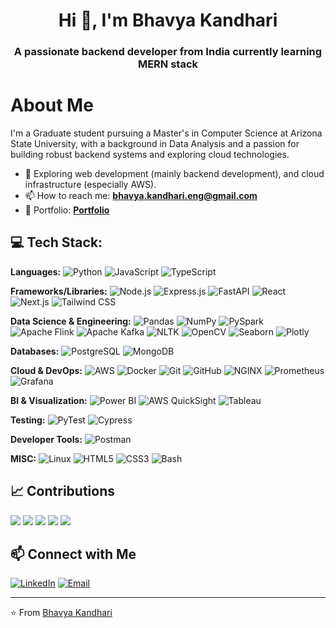 <h1 align="center">Hi 👋, I'm Bhavya Kandhari</h1>
<h3 align="center">A passionate backend developer from India currently learning MERN stack</h3>

# About Me
I'm a Graduate student pursuing a Master's in Computer Science at Arizona State University, with a background in Data Analysis and a passion for building robust backend systems and exploring cloud technologies.

- 🔭 Exploring web development (mainly backend development), and cloud infrastructure (especially AWS).
- 📫 How to reach me: **[bhavya.kandhari.eng@gmail.com](mailto:bhavya.kandhari.eng@gmail.com)**
- 🔗 Portfolio: **[Portfolio](https://bhavyakandhari.vercel.app/)**

## 💻 Tech Stack:

**Languages:** ![Python](https://img.shields.io/badge/-Python-black?style=flat-square&logo=python)
![JavaScript](https://img.shields.io/badge/-JavaScript-black?style=flat-square&logo=javascript)
![TypeScript](https://img.shields.io/badge/-TypeScript-black?style=flat-square&logo=typescript)

**Frameworks/Libraries:** ![Node.js](https://img.shields.io/badge/-Node.js-black?style=flat-square&logo=nodedotjs)
![Express.js](https://img.shields.io/badge/-Express-black?style=flat-square&logo=express)
![FastAPI](https://img.shields.io/badge/-FastAPI-black?style=flat-square&logo=fastapi)
![React](https://img.shields.io/badge/-React-black?style=flat-square&logo=react)
![Next.js](https://img.shields.io/badge/-Next.js-black?style=flat-square&logo=nextdotjs)
![Tailwind CSS](https://img.shields.io/badge/-Tailwind%20CSS-black?style=flat-square&logo=tailwindcss)

**Data Science & Engineering:** ![Pandas](https://img.shields.io/badge/-Pandas-black?style=flat-square&logo=pandas)
![NumPy](https://img.shields.io/badge/-NumPy-black?style=flat-square&logo=numpy)
![PySpark](https://img.shields.io/badge/-PySpark-black?style=flat-square&logo=apache-spark) ![Apache Flink](https://img.shields.io/badge/-Apache%20Flink-black?style=flat-square&logo=apacheflink) ![Apache Kafka](https://img.shields.io/badge/-Apache%20Kafka-black?style=flat-square&logo=apachekafka) ![NLTK](https://img.shields.io/badge/-NLTK-black?style=flat-square&logo=nltk) ![OpenCV](https://img.shields.io/badge/-OpenCV-black?style=flat-square&logo=opencv) ![Seaborn](https://img.shields.io/badge/-Seaborn-black?style=flat-square&logo=seaborn)
![Plotly](https://img.shields.io/badge/-Plotly-black?style=flat-square&logo=plotly)

**Databases:** ![PostgreSQL](https://img.shields.io/badge/-PostgreSQL-black?style=flat-square&logo=postgresql)
![MongoDB](https://img.shields.io/badge/-MongoDB-black?style=flat-square&logo=mongodb)

**Cloud & DevOps:** ![AWS](https://img.shields.io/badge/-AWS-black?style=flat-square&logo=amazonwebservices)
![Docker](https://img.shields.io/badge/-Docker-black?style=flat-square&logo=docker)
![Git](https://img.shields.io/badge/-Git-black?style=flat-square&logo=git)
![GitHub](https://img.shields.io/badge/-GitHub-black?style=flat-square&logo=github)
![NGINX](https://img.shields.io/badge/-NGINX-black?style=flat-square&logo=nginx)
![Prometheus](https://img.shields.io/badge/-Prometheus-black?style=flat-square&logo=prometheus)
![Grafana](https://img.shields.io/badge/-Grafana-black?style=flat-square&logo=grafana)

**BI & Visualization:** ![Power BI](https://img.shields.io/badge/-Power%20BI-black?style=flat-square&logo=powerbi)
![AWS QuickSight](https://img.shields.io/badge/-AWS%20QuickSight-black?style=flat-square&logo=amazonquicksight)
![Tableau](https://img.shields.io/badge/-Tableau-black?style=flat-square&logo=tableau) 

**Testing:** ![PyTest](https://img.shields.io/badge/-PyTest-black?style=flat-square&logo=pytest)
![Cypress](https://img.shields.io/badge/-Cypress-black?style=flat-square&logo=cypress)

**Developer Tools:** ![Postman](https://img.shields.io/badge/-Postman-black?style=flat-square&logo=postman)

**MISC:** ![Linux](https://img.shields.io/badge/-Linux-black?style=flat-square&logo=linux)
![HTML5](https://img.shields.io/badge/-HTML5-black?style=flat-square&logo=html5)
![CSS3](https://img.shields.io/badge/-CSS3-black?style=flat-square&logo=css3)
![Bash](https://img.shields.io/badge/-Bash-black?style=flat-square&logo=gnubash)



## 📈 Contributions
[![](https://github-profile-summary-cards.vercel.app/api/cards/profile-details?username=bkandh30&theme=radical)](https://github.com/bkandh30)
[![](https://github-profile-summary-cards.vercel.app/api/cards/repos-per-language?username=bkandh30&theme=radical)](https://github.com/bkandh30)
[![](https://github-profile-summary-cards.vercel.app/api/cards/most-commit-language?username=bkandh30&theme=radical)](https://github.com/bkandh30)
[![](https://github-profile-summary-cards.vercel.app/api/cards/stats?username=bkandh30&theme=radical)](https://github.com/bkandh30)
[![](https://github-profile-summary-cards.vercel.app/api/cards/productive-time?username=bkandh30&theme=radical&utcOffset=8)](https://github.com/bkandh30)

## 📫 Connect with Me

[![LinkedIn](https://img.shields.io/badge/LinkedIn-Connect-blue?style=flat-square&logo=linkedin)](https://www.linkedin.com/in/kandharibhavya/)
[![Email](https://img.shields.io/badge/Email-Contact-blue?style=flat-square&logo=gmail)](mailto:bhavya.kandhari.eng@gmail.com)

---

⭐️ From [Bhavya Kandhari](https://github.com/bkandh30)
